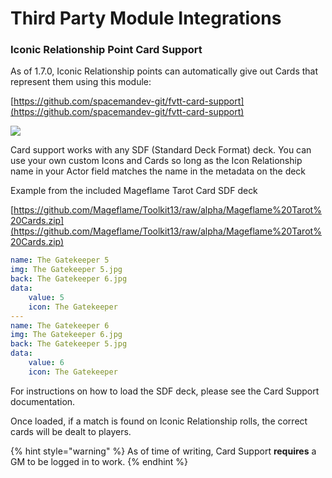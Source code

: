 # Third Party Module Integrations

### I**conic Relationship Point Card Support**

As of 1.7.0, Iconic Relationship points can automatically give out Cards that represent them using this module: 

[https://github.com/spacemandev-git/fvtt-card-support](https://github.com/spacemandev-git/fvtt-card-support)

![](https://cdn.discordapp.com/attachments/718595753852797012/746472772162814082/mageflame_icon_cards.gif)

Card support works with any SDF \(Standard Deck Format\) deck. You can use your own custom Icons and Cards so long as the Icon Relationship name in your Actor field matches the name in the metadata on the deck

Example from the included Mageflame Tarot Card SDF deck

[https://github.com/Mageflame/Toolkit13/raw/alpha/Mageflame%20Tarot%20Cards.zip](https://github.com/Mageflame/Toolkit13/raw/alpha/Mageflame%20Tarot%20Cards.zip)

```yaml
name: The Gatekeeper 5
img: The Gatekeeper 5.jpg
back: The Gatekeeper 6.jpg
data:
    value: 5
    icon: The Gatekeeper
---
name: The Gatekeeper 6
img: The Gatekeeper 6.jpg
back: The Gatekeeper 5.jpg
data:
    value: 6
    icon: The Gatekeeper
```

For instructions on how to load the SDF deck, please see the Card Support documentation.

Once loaded, if a match is found on Iconic Relationship rolls, the correct cards will be dealt to players.

{% hint style="warning" %}
As of time of writing, Card Support **requires** a GM to be logged in to work.
{% endhint %}

